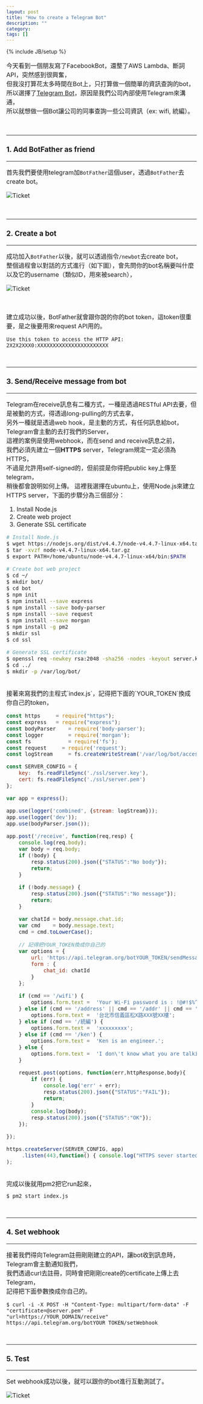 ```yaml
---
layout: post
title: "How to create a Telegram Bot"
description: ""
category: 
tags: []
---
```

{% include JB/setup %}
<font size="3">

今天看到一個朋友寫了FacebookBot，還整了AWS Lambda、斷詞API，突然感到很興奮，</br>
但我沒打算花太多時間在Bot上，只打算做一個簡單的資訊查詢的bot，</br>
所以選擇了[Telegram Bot](https://core.telegram.org/bots/api)，原因是我們公司內部使用Telegram來溝通，</br>
所以就想做一個Bot讓公司的同事查詢一些公司資訊（ex: wifi, 統編）。


</br>

---
### 1. Add BotFather as friend
---

首先我們要使用telegram加`BotFather`這個user，透過`BotFather`去create bot。

![Ticket]({{site.url}}/assets/2016-09-06-add-bot-father.png)


</br>

---
### 2. Create a bot
---

成功加入`BotFather`以後，就可以透過指令`/newbot`去create bot，</br>
整個過程會以對話的方式進行（如下圖），會先問你的bot名稱要叫什麼以及它的username（類似ID，用來被search），</br>

![Ticket]({{site.url}}/assets/2016-09-06-create-bot.png)

</br>

建立成功以後，BotFather就會跟你說的你的bot token，這token很重要，是之後要用來request API用的。

```
Use this token to access the HTTP API:
2X2X2XXX0:XXXXXXXXXXXXXXXXXXXXXXX
```

</br>

<!--more-->


---
### 3. Send/Receive message from bot
---

Telegram在receive訊息有二種方式，一種是透過RESTful API去要，但是被動的方式，得透過long-pulling的方式去拿，</br>
另外一種就是透過web hook，是主動的方式，有任何訊息給bot，Telegram會主動的去打我們的Server，</br>
這裡的案例是使用webhook，而在send and receive訊息之前，</br>
我們必須先建立一個**HTTPS** server，Telegram規定一定必須為HTTPS，</br>
不過是允許用self-signed的，但前提是你得把public key上傳至telegram，</br>
稍後都會說明如何上傳。
這裡我選擇在ubuntu上，使用Node.js來建立HTTPS server，下面的步驟分為三個部分：</br>

1. Install Node.js
2. Create web project
3. Generate SSL certificate


```bash
# Install Node.js
$ wget https://nodejs.org/dist/v4.4.7/node-v4.4.7-linux-x64.tar.gz
$ tar -xvzf node-v4.4.7-linux-x64.tar.gz
$ export PATH=/home/ubuntu/node-v4.4.7-linux-x64/bin:$PATH

# Create bot web project
$ cd ~/
$ mkdir bot/
$ cd bot
$ npm init
$ npm install --save express
$ npm install --save body-parser
$ npm install --save request
$ npm install --save morgan
$ npm install -g pm2
$ mkdir ssl
$ cd ssl

# Generate SSL certificate
$ openssl req -newkey rsa:2048 -sha256 -nodes -keyout server.key -x509 -days 3650 -out server.pem -subj "/C=TW/ST=Taipei/L=Taipei/O=None/CN=bot.kenyang.net"
$ cd ../
$ mkdir -p /var/log/bot/
```

</br>
接著來寫我們的主程式`index.js`，記得把下面的`YOUR_TOKEN`換成你自己的token，

```javascript
const https     = require("https");
const express   = require("express");
const bodyParser    = require('body-parser');
const logger        = require('morgan');
const fs            = require('fs');
const request     = require('request');
const logStream     = fs.createWriteStream('/var/log/bot/access.log', {flags: 'a'});

const SERVER_CONFIG = {
    key:  fs.readFileSync('./ssl/server.key'),
    cert: fs.readFileSync('./ssl/server.pem')
};

var app = express();

app.use(logger('combined', {stream: logStream}));
app.use(logger('dev'));
app.use(bodyParser.json());

app.post('/receive', function(req,resp) {
    console.log(req.body);
    var body = req.body;
    if (!body) {
        resp.status(200).json({"STATUS":"No body"});
        return;
    }

    if (!body.message) {
        resp.status(200).json({"STATUS":"No message"});
        return;
    }

    var chatId = body.message.chat.id;
    var cmd    = body.message.text;
    cmd = cmd.toLowerCase();
    
    // 記得把YOUR_TOKEN換成你自己的
    var options = {
        url: 'https://api.telegram.org/botYOUR_TOKEN/sendMessage',
        form : {
            chat_id: chatId
        }
    };

    if (cmd == '/wifi') {
        options.form.text =  'Your Wi-Fi password is : !@#!$%^&*&$#';
    } else if (cmd == '/address' || cmd == '/addr' || cmd == '/office') {
        options.form.text =  '台北市信義區松X路XXX號XX樓';
    } else if (cmd == '/統編') {
        options.form.text =  'xxxxxxxxx';
    } else if (cmd == '/ken') {
        options.form.text =  'Ken is an engineer.';
    } else {
        options.form.text =  'I don\'t know what you are talking...';
    }

    request.post(options, function(err,httpResponse,body){
        if (err) {
            console.log('err' + err);
            resp.status(200).json({"STATUS":"FAIL"});
            return;
        }
        console.log(body);
        resp.status(200).json({"STATUS":"OK"});
    });

});

https.createServer(SERVER_CONFIG, app)
     .listen(443,function() { console.log("HTTPS sever started"); }
);

```

</br>
完成以後就用pm2把它run起來，

```
$ pm2 start index.js
```

</br>

---
### 4. Set webhook
---

接著我們得向Telegram註冊剛剛建立的API，讓bot收到訊息時，Telegram會主動通知我們，</br>
我們透過curl去註冊，同時會把剛剛create的certificate上傳上去Telegram，</br>
記得把下面參數換成你自己的。

```
$ curl -i -X POST -H "Content-Type: multipart/form-data" -F "certificate=@server.pem" -F "url=https://YOUR_DOMAIN/receive" https://api.telegram.org/botYOUR_TOKEN/setWebhook
```

</br>

---
### 5. Test
---

Set webhook成功以後，就可以跟你的bot進行互動測試了。

![Ticket]({{site.url}}/assets/2016-09-06-test.png)


</font>